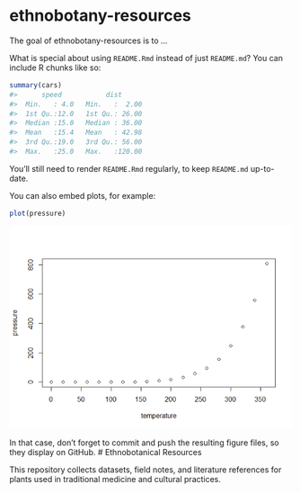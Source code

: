
<!-- README.md is generated from README.Rmd. Please edit that file -->

# ethnobotany-resources

<!-- badges: start -->

<!-- badges: end -->

The goal of ethnobotany-resources is to …

What is special about using `README.Rmd` instead of just `README.md`?
You can include R chunks like so:

``` r
summary(cars)
#>      speed           dist       
#>  Min.   : 4.0   Min.   :  2.00  
#>  1st Qu.:12.0   1st Qu.: 26.00  
#>  Median :15.0   Median : 36.00  
#>  Mean   :15.4   Mean   : 42.98  
#>  3rd Qu.:19.0   3rd Qu.: 56.00  
#>  Max.   :25.0   Max.   :120.00
```

You’ll still need to render `README.Rmd` regularly, to keep `README.md`
up-to-date.

You can also embed plots, for example:

``` r
plot(pressure)
```

![](README_files/figure-gfm/pressure-1.png)<!-- -->

In that case, don’t forget to commit and push the resulting figure
files, so they display on GitHub. \# Ethnobotanical Resources

This repository collects datasets, field notes, and literature
references for plants used in traditional medicine and cultural
practices.
